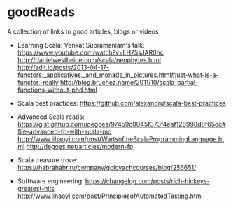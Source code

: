# goodReads
A collection of links to good articles, blogs or videos


* Learning Scala:
Venkat Subramaniam's talk: https://www.youtube.com/watch?v=LH75sJAR0hc
http://danielwestheide.com/scala/neophytes.html
http://adit.io/posts/2013-04-17-functors,_applicatives,_and_monads_in_pictures.html#just-what-is-a-functor,-really
http://blog.bruchez.name/2011/10/scala-partial-functions-without-phd.html

* Scala best practices:
https://github.com/alexandru/scala-best-practices

* Advanced Scala reads:
https://gist.github.com/jdegoes/97459c0045f373f4eaf126998d8f65dc#file-advanced-fp-with-scala-md
http://www.lihaoyi.com/post/WartsoftheScalaProgrammingLanguage.html
http://degoes.net/articles/modern-fp


* Scala treasure trove:
https://habrahabr.ru/company/golovachcourses/blog/256651/

* Softtware engineering:
https://changelog.com/posts/rich-hickeys-greatest-hits
http://www.lihaoyi.com/post/PrinciplesofAutomatedTesting.html


